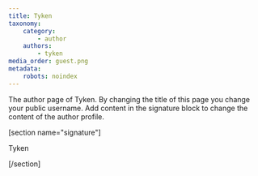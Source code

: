 ```yaml
---
title: Tyken
taxonomy:
    category:
        - author
    authors:
        - tyken
media_order: guest.png
metadata:
    robots: noindex
---
```


The author page of Tyken. By changing the title of this page you change your public username. Add content in the signature block to change the content of the author profile.

[section name="signature"]

Tyken

[/section]
